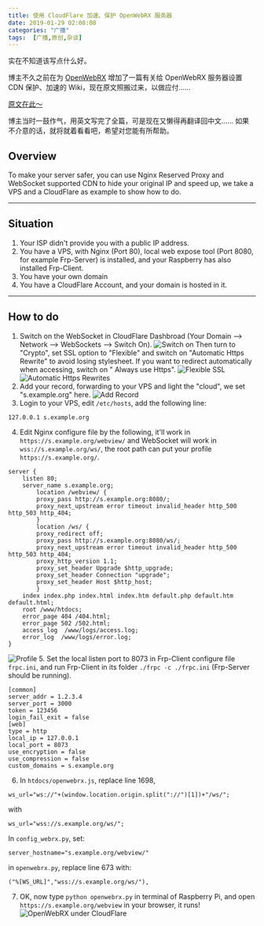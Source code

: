 ```yaml
---
title: 使用 CloudFlare 加速、保护 OpenWebRX 服务器
date: 2019-01-29 02:08:08
categories: "广播"
tags:  [广播,原创,杂谈]
---
```

实在不知道该写点什么好。

博主不久之前在为 [OpenWebRX](https://github.com/simonyiszk/openwebrx) 增加了一篇有关给 OpenWebRX 服务器设置 CDN 保护、加速的 Wiki，现在原文照搬过来，以做应付......

[原文在此～](https://github.com/simonyiszk/openwebrx/wiki/Speed-up-&-Secure-with-CloudFlare)

博主当时一鼓作气，用英文写完了全篇，可是现在又懒得再翻译回中文...... 如果不介意的话，就将就着看看吧，希望对您能有所帮助。

<!--more-->

## Overview

To make your server safer, you can use Nginx Reserved Proxy and WebSocket supported CDN to hide your original IP and speed up, we take a VPS and a CloudFlare as example to show how to do.

---

## Situation

 1. Your ISP didn't provide you with a public IP address.
 2. You have a VPS, with Nginx (Port 80), local web expose tool (Port 8080, for example Frp-Server) is installed, and your Raspberry has also installed Frp-Client.
 3. You have your own domain
 4. You have a CloudFlare Account, and your domain is hosted in it.

---

## How to do

 1. Switch on the WebSocket in CloudFlare Dashbroad (Your Domain --> Network --> WebSockets --> Switch On).
![Switch on](https://c.ibcl.us/CDN-4WebRX_20190129/1.jpg)
Then turn to "Crypto", set SSL option to "Flexible" and switch on "Automatic Https Rewrite" to avoid losing stylesheet. If you want to redirect automatically when accessing, switch on " Always use Https".
![Flexible SSL](https://c.ibcl.us/CDN-4WebRX_20190129/2.jpg)
![Automatic Https Rewrites](https://c.ibcl.us/CDN-4WebRX_20190129/3.jpg)
 2. Add your record, forwarding to your VPS and light the "cloud", we set "s.example.org" here.
![Add Record](https://c.ibcl.us/CDN-4WebRX_20190129/4.jpg)
 3. Login to your VPS, edit `/etc/hosts`, add the following line:
```
127.0.0.1 s.example.org
```
 4. Edit Nginx configure file by the following, it'll work in `https://s.example.org/webview/` and WebSocket will work in `wss://s.example.org/ws/`, the root path can put your profile `https://s.example.org/`.
```
server {
    listen 80;
    server_name s.example.org;
        location /webview/ {
        proxy_pass http://s.example.org:8080/;
        proxy_next_upstream error timeout invalid_header http_500 http_503 http_404;
        }
        location /ws/ {
        proxy_redirect off;
        proxy_pass http://s.example.org:8080/ws/;
        proxy_next_upstream error timeout invalid_header http_500 http_503 http_404;
        proxy_http_version 1.1;
        proxy_set_header Upgrade $http_upgrade;
        proxy_set_header Connection "upgrade";
        proxy_set_header Host $http_host;
        }
    index index.php index.html index.htm default.php default.htm default.html;
    root /www/htdocs;
    error_page 404 /404.html;
    error_page 502 /502.html;
    access_log  /www/logs/access.log;
    error_log  /www/logs/error.log;
}
```
![Profile](https://c.ibcl.us/CDN-4WebRX_20190129/5.jpg)
 5. Set the local listen port to 8073 in Frp-Client configure file `frpc.ini`, and run Frp-Client in its folder `./frpc -c ./frpc.ini` (Frp-Server should be running).
```
[common]
server_addr = 1.2.3.4
server_port = 3000
token = 123456
login_fail_exit = false
[web]
type = http
local_ip = 127.0.0.1
local_port = 8073
use_encryption = false
use_compression = false
custom_domains = s.example.org
```
 6. In `htdocs/openwebrx.js`, replace line 1698, 
```
ws_url="ws://"+(window.location.origin.split("://")[1])+"/ws/";
```
with 
```
ws_url="wss://s.example.org/ws/";
```
In `config_webrx.py`, set:
```
server_hostname="s.example.org/webview/"
```
in `openwebrx.py`, replace line 673 with:
```
("%[WS_URL]","wss://s.example.org/ws/"),
```
 7. OK, now type `python openwebrx.py` in terminal of Raspberry Pi, and open `https://s.example.org/webview` in your browser, it runs!
![OpenWebRX under CloudFlare](https://c.ibcl.us/CDN-4WebRX_20190129/6.jpg)
